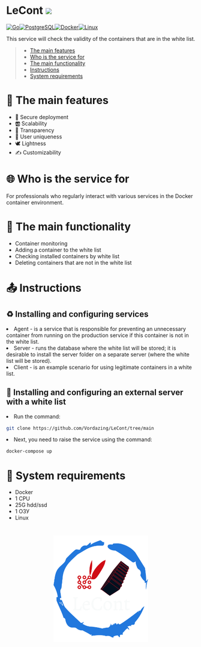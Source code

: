 # LeCont ![](https://github.com/bastndev/GitHub_Emoji.gif/blob/main/assets/gif/vr%20(1).gif) 

<p align="left">
<a href="https://go.dev/doc/" target="_blank" rel="noreferrer"><img src="https://raw.githubusercontent.com/danielcranney/readme-generator/main/public/icons/skills/go-colored.svg" width="36" height="36" alt="Go" /></a><a href="https://www.postgresql.org/" target="_blank" rel="noreferrer"><img src="https://raw.githubusercontent.com/danielcranney/readme-generator/main/public/icons/skills/postgresql-colored.svg" width="36" height="36" alt="PostgreSQL" /></a><a href="https://www.docker.com/" target="_blank" rel="noreferrer"><img src="https://raw.githubusercontent.com/danielcranney/readme-generator/main/public/icons/skills/docker-colored.svg" width="36" height="36" alt="Docker" /></a><a href="https://www.linux.org" target="_blank" rel="noreferrer"><img src="https://raw.githubusercontent.com/danielcranney/readme-generator/main/public/icons/skills/linux-colored.svg" width="36" height="36" alt="Linux" /></a>
</p>


This service will check the validity of the containers that are in the white list.

> - [The main features](#Основныечерты)
> - [Who is the service for](#Для_кого_продукт)
> - [The main functionality](#Основной_функционал_продукта)
> - [Instructions](#Инструкции)
> - [System requirements](#Системные_требования_продукта)

<a name="Основныечерты"></a>
<h1>📌 The main features</h1>
<ul>
<li>🌈 Secure deployment</li>
<li> 🆎 Scalability</li>
<li> 💠 Transparency</li>
<li> 🤠 User uniqueness</li>
<li> 🕊 Lightness</li>
<li> ✍️ Customizability</li>
</ul>

<a name="Для_кого_продукт"></a>
<h1>🌐 Who is the service for</h1>
For professionals who regularly interact with various services in the Docker container environment.

<a name="Основной_функционал_продукта"></a>
<h1>🚀 The main functionality</h1>
<ul>
  <li>Container monitoring</li>
  <li>Adding a container to the white list</li>
  <li>Checking installed containers by white list</li>
  <li>Deleting containers that are not in the white list</li>
</ul>

<a name="Инструкции"></a>
<h1>📤 Instructions</h1>
<h2>♻ Installing and configuring services</h2></summary> 
<li>Agent - is a service that is responsible for preventing an unnecessary container from running on the production service if this container is not in the white list.</li>
<li>Server - runs the database where the white list will be stored; it is desirable to install the server folder on a separate server (where the white list will be stored).</li>
<li>Client - is an example scenario for using legitimate containers in a white list.</li>
  
<h2>💬 Installing and configuring an external server with a white list</h2></summary> 
<li>Run the command:</li>

```bash
git clone https://github.com/Vordazing/LeCont/tree/main
```
  
<li>Next, you need to raise the service using the command:</li>

```bash
docker-compose up
```

<a name="Системные_требования_продукта"></a>
<h1>🧩 System requirements</h1>
<ul>
  <li>Docker</li>
  <li>1 CPU</li>
  <li>25G hdd/ssd</li>
  <li>1 ОЗУ</li>
  <li>Linux</li>
</ul>


<h1 align="center">
  <a href="https://docusaurus.io">
    <img width="50%" src="https://github.com/Vordazing/Agent-OEDA/blob/main/lecont-logo.png" />
  </a>
</h1>

